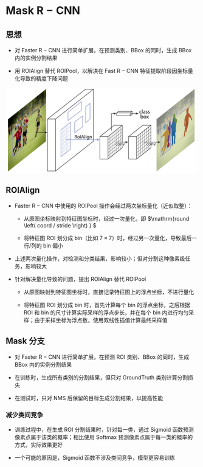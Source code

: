 # $\mathrm{Mask \ R-CNN}$

## 思想

- 对 $\mathrm{Faster \ R-CNN}$ 进行简单扩展，在预测类别、$\mathrm{BBox}$ 的同时，生成 $\mathrm{BBox}$ 内的实例分割结果

- 用 $\mathrm{ROIAlign}$ 替代 $\mathrm{ROIPool}$，以解决在 $\mathrm{Fast \ R-CNN}$ 特征提取阶段因坐标量化导致的精度下降问题

<center>
<img src="images/mask_rcnn.png"/>
</center>

## $\mathrm{ROIAlign}$

- $\mathrm{Faster \ R-CNN}$ 中使用的 $\mathrm{ROIPool}$ 操作会经过两次坐标量化（近似取整）：

  - 从原图坐标映射到特征图坐标时，经过一次量化，即 $\mathrm{round \left( coord / stride \right) } $

  - 将特征图 $\mathrm{ROI}$ 划分成 $\mathrm{bin}$（比如 $7 \times 7$）时，经过另一次量化，导致最后一行/列的 $\mathrm{bin}$ 偏小

- 上述两次量化操作，对检测和分类结果，影响较小；但对分割这种像素级任务，影响较大

- 针对解决量化导致的问题，提出 $\mathrm{ROIAlign}$ 替代 $\mathrm{ROIPool}$

  - 从原图映射到特征图坐标时，直接记录特征图上的浮点坐标，不进行量化

  - 将特征图 $\mathrm{ROI}$ 划分成 $\mathrm{bin}$ 时，首先计算每个 $\mathrm{bin}$ 的浮点坐标，之后根据 $\mathrm{ROI}$ 和 $\mathrm{bin}$ 的尺寸计算实际采样的浮点步长，并在每个 $\mathrm{bin}$ 内进行均匀采样；由于采样坐标为浮点数，使用双线性插值计算最终采样值

## $\mathrm{Mask}$ 分支

- 对 $\mathrm{Faster \ R-CNN}$ 进行简单扩展，在预测 $\mathrm{ROI}$ 类别、$\mathrm{BBox}$ 的同时，生成 $\mathrm{BBox}$ 内的实例分割结果

- 在训练时，生成所有类别的分割结果，但只对 $\mathrm{GroundTruth}$ 类别计算分割损失

- 在测试时，只对 $\mathrm{NMS}$ 后保留的目标生成分割结果，以提高性能

### 减少类间竞争

- 训练过程中，在生成 $\mathrm{ROI}$ 分割结果时，针对每一类，通过 $\mathrm{Sigmoid}$ 函数预测像素点属于该类的概率；相比使用 $\mathrm{Softmax}$ 预测像素点属于每一类的概率的方式，实际效果更好

- 一个可能的原因是，$\mathrm{Sigmoid}$ 函数不涉及类间竞争，模型更容易训练
